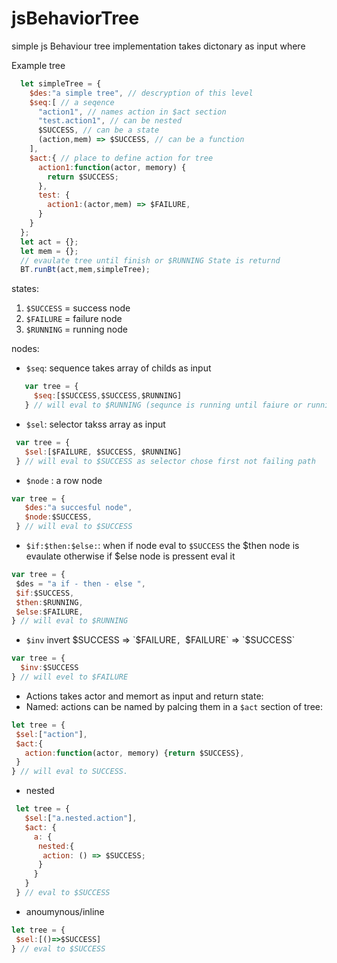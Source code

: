 # jsBehaviorTree
simple js Behaviour tree implementation takes dictonary as input where

Example tree
```javascript
  let simpleTree = {
    $des:"a simple tree", // descryption of this level
    $seq:[ // a seqence
      "action1", // names action in $act section
      "test.action1", // can be nested
      $SUCCESS, // can be a state
      (action,mem) => $SUCCESS, // can be a function
    ],
    $act:{ // place to define action for tree
      action1:function(actor, memory) {
        return $SUCCESS;
      },
      test: {
        action1:(actor,mem) => $FAILURE,
      }
    }
  };
  let act = {};
  let mem = {};
  // evaulate tree until finish or $RUNNING State is returnd
  BT.runBt(act,mem,simpleTree);
```

states:
  1. `$SUCCESS` = success node
  2. `$FAILURE` = failure node
  3. `$RUNNING` = running node

nodes:
* `$seq`: sequence takes array of childs as input
 ```javascript
    var tree = {
      $seq:[$SUCCESS,$SUCCESS,$RUNNING]
    } // will eval to $RUNNING (sequnce is running until faiure or running
 ```
 
 
* `$sel`: selector takss array as input
 ```javascript
  var tree = {
    $sel:[$FAILURE, $SUCCESS, $RUNNING]
  } // will eval to $SUCCESS as selector chose first not failing path
 ```


* `$node` : a row node
 ```javascript
 var tree = {
    $des:"a succesful node",
    $node:$SUCCESS,
  } // will eval to $SUCCESS
 ```
 
 
* `$if:$then:$else:`: when if node eval to `$SUCCESS` the $then node is evaulate otherwise if $else node is pressent eval it
 ```javascript
 var tree = {
  $des = "a if - then - else ",
  $if:$SUCCESS,
  $then:$RUNNING,
  $else:$FAILURE,
 } // will eval to $RUNNING
 ```
 
 
* `$inv` invert $SUCCESS => `$FAILURE`, `$FAILURE` => `$SUCCESS`
 ```javascript
 var tree = { 
   $inv:$SUCCESS
 } // will evel to $FAILURE
 ```
 
 
* Actions takes actor and memort as input and return state:
 * Named: actions can be named by palcing them in a `$act` section of tree: 
 ``` javascript
 let tree = {
  $sel:["action"],
  $act:{
    action:function(actor, memory) {return $SUCCESS},
  }
 } // will eval to SUCCESS.
 ```
 * nested 
 ```javascript
  let tree = {
    $sel:["a.nested.action"],
    $act: {
      a: {
       nested:{
        action: () => $SUCCESS;
       }
      }
    }
  } // eval to $SUCCESS
 ```
 
 * anoumynous/inline
 ```javascript
 let tree = {
  $sel:[()=>$SUCCESS]
 } // eval to $SUCCESS
 ```

